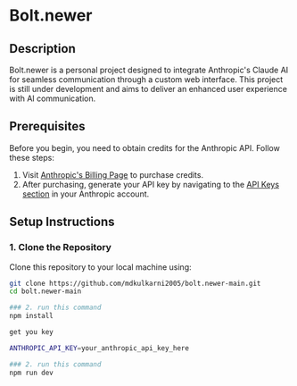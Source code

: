 # Bolt.newer

## Description
Bolt.newer is a personal project designed to integrate Anthropic's Claude AI for seamless communication through a custom web interface. This project is still under development and aims to deliver an enhanced user experience with AI communication.

## Prerequisites

Before you begin, you need to obtain credits for the Anthropic API. Follow these steps:

1. Visit [Anthropic's Billing Page](https://console.anthropic.com/settings/billing) to purchase credits.
2. After purchasing, generate your API key by navigating to the [API Keys section](https://console.anthropic.com/settings/billing) in your Anthropic account.

## Setup Instructions

### 1. Clone the Repository
Clone this repository to your local machine using:
```bash
git clone https://github.com/mdkulkarni2005/bolt.newer-main.git
cd bolt.newer-main

### 2. run this command
npm install

get you key 

ANTHROPIC_API_KEY=your_anthropic_api_key_here

### 2. run this command
npm run dev




